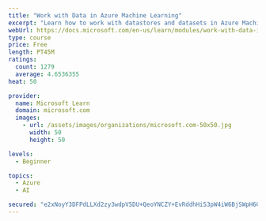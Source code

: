 ```yaml
---
title: "Work with Data in Azure Machine Learning"
excerpt: "Learn how to work with datastores and datasets in Azure Machine Learning."
webUrl: https://docs.microsoft.com/en-us/learn/modules/work-with-data-in-aml/
type: course
price: Free
length: PT45M
ratings:
  count: 1279
  average: 4.6536355
heat: 50

provider:
  name: Microsoft Learn
  domain: microsoft.com
  images:
    - url: /assets/images/organizations/microsoft.com-50x50.jpg
      width: 50
      height: 50

levels:
  - Beginner

topics:
  - Azure
  - AI

secured: "e2xNoyY3DFPdLLXd2zy3wdpV5DU+QeoYNCZY+EvRddhHi53pW4iW6BjSWpH6GALSe/DIDcXcaOAHKECzcXhWZbd5CE8aNkpfGso4LA29n8QIrvr+yEV1DLzFiVzbUaUSCKG3w5zdifbN6bBycBo9CKPLal1l+9srzX1UE+w84HzSa+kyLhoJpwN/ref4LDy5vE0ICPHAOioV4ERdZNwXQ1GC45x/I9wAnWT3TkAfaniu8DPFvenhThBHwiuoOsN7KkXw6lWMC/4rNKiiyWpJU34hfuuIh/G/mQBwmM/ieT3mAoOkkoyYeBYYNxpD83eP7MnRbabSTNXy7itY1aT1NdBhdiyO1ijsEVUm5lOiVZSanP8Wk6SbjfHQbivCNFMxOkDkDI/Cv+LdgEtdRMHEd32nXC/be0kt/IbpMUBZYr8=;Ylw2w5FhuHuiPnRz361AQg=="
---
```



